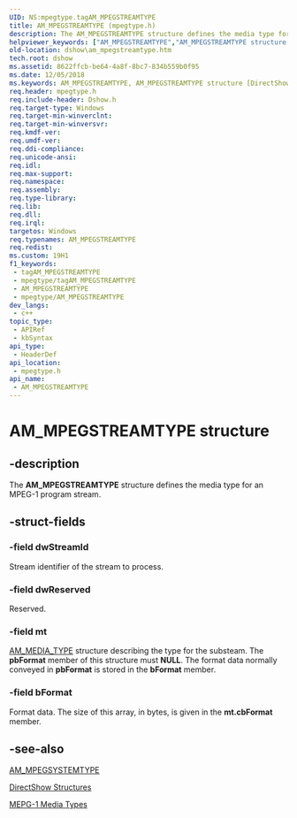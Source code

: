 ```yaml
---
UID: NS:mpegtype.tagAM_MPEGSTREAMTYPE
title: AM_MPEGSTREAMTYPE (mpegtype.h)
description: The AM_MPEGSTREAMTYPE structure defines the media type for an MPEG-1 program stream.
helpviewer_keywords: ["AM_MPEGSTREAMTYPE","AM_MPEGSTREAMTYPE structure [DirectShow]","dshow.am_mpegstreamtype","mpegtype/AM_MPEGSTREAMTYPE"]
old-location: dshow\am_mpegstreamtype.htm
tech.root: dshow
ms.assetid: 8622ffcb-be64-4a8f-8bc7-834b559b0f95
ms.date: 12/05/2018
ms.keywords: AM_MPEGSTREAMTYPE, AM_MPEGSTREAMTYPE structure [DirectShow], dshow.am_mpegstreamtype, mpegtype/AM_MPEGSTREAMTYPE
req.header: mpegtype.h
req.include-header: Dshow.h
req.target-type: Windows
req.target-min-winverclnt: 
req.target-min-winversvr: 
req.kmdf-ver: 
req.umdf-ver: 
req.ddi-compliance: 
req.unicode-ansi: 
req.idl: 
req.max-support: 
req.namespace: 
req.assembly: 
req.type-library: 
req.lib: 
req.dll: 
req.irql: 
targetos: Windows
req.typenames: AM_MPEGSTREAMTYPE
req.redist: 
ms.custom: 19H1
f1_keywords:
 - tagAM_MPEGSTREAMTYPE
 - mpegtype/tagAM_MPEGSTREAMTYPE
 - AM_MPEGSTREAMTYPE
 - mpegtype/AM_MPEGSTREAMTYPE
dev_langs:
 - c++
topic_type:
 - APIRef
 - kbSyntax
api_type:
 - HeaderDef
api_location:
 - mpegtype.h
api_name:
 - AM_MPEGSTREAMTYPE
---
```


# AM_MPEGSTREAMTYPE structure


## -description

The <b>AM_MPEGSTREAMTYPE</b> structure defines the media type for an MPEG-1 program stream.

## -struct-fields

### -field dwStreamId

Stream identifier of the stream to process.

### -field dwReserved

Reserved.

### -field mt

<a href="/windows/desktop/api/strmif/ns-strmif-am_media_type">AM_MEDIA_TYPE</a> structure describing the type for the substeam. The <b>pbFormat</b> member of this structure must <b>NULL</b>. The format data normally conveyed in <b>pbFormat</b> is stored in the <b>bFormat</b> member.

### -field bFormat

Format data. The size of this array, in bytes, is given in the <b>mt.cbFormat</b> member.

## -see-also

<a href="/previous-versions/windows/desktop/api/mpegtype/ns-mpegtype-am_mpegsystemtype">AM_MPEGSYSTEMTYPE</a>



<a href="/windows/desktop/DirectShow/directshow-structures">DirectShow Structures</a>



<a href="/windows/desktop/DirectShow/mpeg-1-media-types">MEPG-1 Media Types</a>